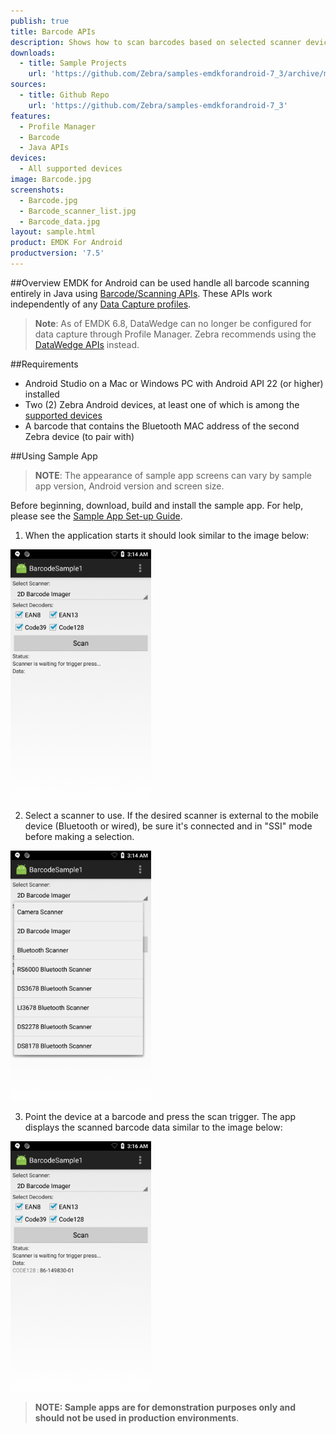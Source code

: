 ```yaml
---
publish: true
title: Barcode APIs
description: Shows how to scan barcodes based on selected scanner device, trigger type and a few decoder parameters.
downloads:
  - title: Sample Projects
    url: 'https://github.com/Zebra/samples-emdkforandroid-7_3/archive/master.zip'
sources:
  - title: Github Repo
    url: 'https://github.com/Zebra/samples-emdkforandroid-7_3'
features:
  - Profile Manager
  - Barcode
  - Java APIs
devices:
  - All supported devices
image: Barcode.jpg
screenshots:
  - Barcode.jpg
  - Barcode_scanner_list.jpg
  - Barcode_data.jpg
layout: sample.html
product: EMDK For Android
productversion: '7.5'
---
```


##Overview
EMDK for Android can be used handle all barcode scanning entirely in Java using [Barcode/Scanning APIs](/emdk-for-android/7-3/api). These APIs work independently of any [Data Capture profiles](/emdk-for-android/7-3/mx/data-capture/barcode).  

>**Note**: As of EMDK 6.8, DataWedge can no longer be configured for data capture through Profile Manager. Zebra recommends using the [DataWedge APIs](/datawedge/latest/guide/api/) instead.

<!-- The available actions in the [Barcode/Scanning API](/emdk-for-android/7-3/api) are:
  
* Set [Scanner Device](/emdk-for-android/7-3/api/barcode/BarcodeManager-DeviceIdentifier/)  
* Set [TriggerType](/emdk-for-android/7-3/api/barcode/Scanner)
* Set [Decoder Params](/emdk-for-android/7-3/api/barcode/ScannerConfig-DecoderParams)
* Set [Reader Params](/emdk-for-android/7-3/api/barcode/ScannerConfig-ReaderParams)
* Set [Scan Params](/emdk-for-android/7-3/api/barcode/ScannerConfig-ScanParams)
* Scan barcodes based on selected features   

This sample application permits barcode scanning based on the selected scanner and [Decoder Params](/emdk-for-android/7-3/api/barcode/ScannerConfig-DecoderParams).
 -->

##Requirements
* Android Studio on a Mac or Windows PC with Android API 22 (or higher) installed
* Two (2) Zebra Android devices, at least one of which is among the [supported devices](../../guide/about/#supporteddevices)
* A barcode that contains the Bluetooth MAC address of the second Zebra device (to pair with)

##Using Sample App

>**NOTE**: The appearance of sample app screens can vary by sample app version, Android version and screen size.

Before beginning, download, build and install the sample app. For help, please see the [Sample App Set-up Guide](/emdk-for-android/7-4/guide/emdksamples_androidstudio). 

1. When the application starts it should look similar to the image below:
  
  <img alt="image" style="height:400px" src="Barcode.jpg"/><br>
  
2. Select a scanner to use. If the desired scanner is external to the mobile device (Bluetooth or wired), be sure it's connected and in "SSI" mode before making a selection. 

  <img alt="image" style="height:400px" src="Barcode_scanner_list.jpg"/><br>

3. Point the device at a barcode and press the scan trigger. The app displays the scanned barcode data similar to the image below: 
   
  <img alt="image" style="height:400px" src="Barcode_data.jpg"/><br>

> **NOTE: Sample apps are for demonstration purposes only and should not be used in production environments**.

<!-- The EMDK for Android is used when you wish to handle all barcode scanning entirely in Java using [Barcode/Scanning APIs](/emdk-for-android/7-4/api) introduced in EMDK V3.0. These APIs work independently of any [Data Capture profiles](/emdk-for-android/7-4/mx/data-capture/barcode).  

>**Note**: As of EMDK 6.8, DataWedge can no longer be configured for data capture through Profile Manager. Zebra recommends using the [DataWedge APIs](/datawedge/latest/guide/api/) instead.

The available actions in the [Barcode/Scanning API](/emdk-for-android/7-4/api) are:
  
* Set [Scanner Device](/emdk-for-android/7-4/api/barcode/BarcodeManager-DeviceIdentifier/)  
* Set [TriggerType](/emdk-for-android/7-4/api/barcode/Scanner)
* Set [Decoder Params](/emdk-for-android/7-4/api/barcode/ScannerConfig-DecoderParams)
* Set [Reader Params](/emdk-for-android/7-4/api/barcode/ScannerConfig-ReaderParams)
* Set [Scan Params](/emdk-for-android/7-4/api/barcode/ScannerConfig-ScanParams)
* Scan barcodes based on selected features   

This sample application permits barcode scanning based on selected scanner, trigger type and few [Decoder Params](/emdk-for-android/7-4/api/barcode/ScannerConfig-DecoderParams).



##Requirements
Android API 22 (or higher) must be installed via the SDK Manager before attempting to load this sample.

##Loading the Sample Application
The following guide will walk you through setting up the EMDK samples in your IDE.

* [Android Studio](/emdk-for-android/7-4/guide/emdksamples_androidstudio)

>**NOTE**: The appearance of sample app screens can vary by sample app version, Android version and screen size.

##Using This Sample
1. When the application starts it should look like the following:
  
    <img alt="image" style="height:400px" src="Barcode.jpg"/>
  
2. Set scanner to "2D Barcode Imager," which is the default. 


    <img alt="image" style="height:400px" src="Barcode_scanner_list.jpg"/>

3. Click the Scan button on the screen or press the hard scan key of device and scan a barcode. The scanned barcode data appears in the "Data" field of app.


    <img alt="image" style="height:400px" src="Barcode_data.jpg"/>

above steps per engineering TUT-32177. The steps below removed as no longer relevant (to be validated).

  > Note: Trigger Type "HARD" lets you scan the barcode using device's hard scan key whereas "SOFT" allows you to scan without using devic's hard scan key.

4. Keep all checkboxes checked for decoder params and this is how it should look after setting all fields.
    
  ![img](barcode_4.png)    

5. Click "Start" button and the status will be updated.

  ![img](../../images/samples/barcode_5.png) 
 
6. Since we selected Trigger Type as "HARD", press the hard scan key of Symbol device and scan a particular barcode. It will get the scanned barcode data in "Data" field of UI.
   
  ![img](barcode_6.png)  
  
 -->

